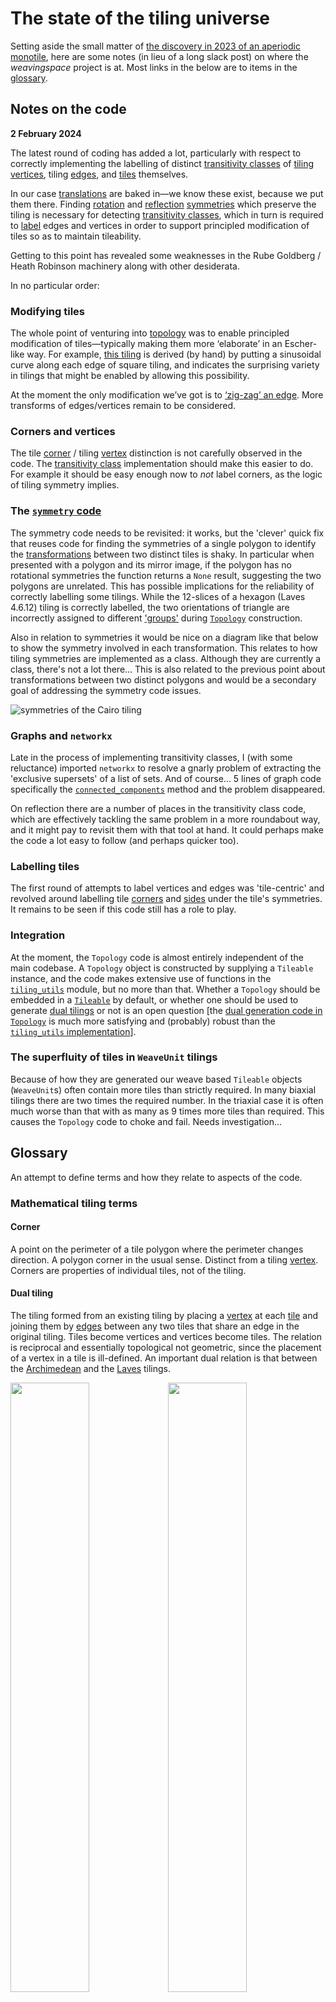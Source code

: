 # The state of the tiling universe
Setting aside the small matter of [the discovery in 2023 of an aperiodic monotile](https://arxiv.org/abs/2305.17743), here are some notes (in lieu of a long slack post) on where the *weavingspace* project is at. Most links in the below are to items in the [glossary](#glossary).

## Notes on the code
**2 February 2024**

The latest round of coding has added a lot, particularly with respect to correctly implementing the labelling of distinct [transitivity classes](#transitivity-class) of [tiling](#tiling) [vertices](#vertex), tiling [edges](#edge), and [tiles](#tiling) themselves. 

In our case [translations](#translation) are baked in&mdash;we know these exist, because we put them there. Finding [rotation](#rotation) and [reflection](#reflection) [symmetries](#symmetry) which preserve the tiling is necessary for detecting [transitivity classes](#transitivity-class), which in turn is required to [label](#labelling) edges and vertices in order to support principled modification of tiles so as to maintain tileability.

Getting to this point has revealed some weaknesses in the Rube Goldberg / Heath Robinson machinery along with other desiderata.

In no particular order:

### Modifying tiles
The whole point of venturing into [topology](#topology) was to enable principled modification of tiles&mdash;typically making them more ‘elaborate’ in an Escher-like way. For example, [this tiling](example-tiles-wobbly-escherian.ipynb) is derived (by hand) by putting a sinusoidal curve along each edge of square tiling, and indicates the surprising variety in tilings that might be enabled by allowing this possibility.

At the moment the only modification we’ve got is to [‘zig-zag’ an edge](https://dosull.github.io/weaving-space/doc/weavingspace/topology.html#Topology.transform_edges). More transforms of edges/vertices remain to be considered.

### Corners and vertices
The tile [corner](#corner) / tiling [vertex](#vertex) distinction is not carefully observed in the code. The [transitivity class](#transitivity-class) implementation should make this easier to do. For example it should be easy enough now to *not* label corners, as the logic of tiling symmetry implies.

### The [`symmetry` code](doc/weavingspace/symmetry.html)
The symmetry code needs to be revisited: it works, but the 'clever' quick fix that reuses code for finding the symmetries of a single polygon to identify the [transformations](#transformation) between two distinct tiles is shaky. In particular when presented with a polygon and its mirror image, if the polygon has no rotational symmetries the function returns a `None` result, suggesting the two polygons are unrelated. This has possible implications for the reliability of correctly labelling some tilings. While the 12-slices of a hexagon (Laves 4.6.12) tiling is correctly labelled, the two orientations of triangle are incorrectly assigned to different ['groups'](#shape-group) during [`Topology`](doc/weavingspace/topology.html) construction.

Also in relation to symmetries it would be nice on a diagram like that below to show the symmetry involved in each transformation. This relates to how tiling symmetries are implemented as a class. Although they are currently a class, there's not a lot there... This is also related to the previous point about transformations between two distinct polygons and would be a secondary goal of addressing the symmetry code issues.

![symmetries of the Cairo tiling](images/cairo-symmetries.png)

### Graphs and `networkx`
Late in the process of implementing transitivity classes, I (with some reluctance) imported `networkx` to resolve a gnarly problem of extracting the 'exclusive supersets' of a list of sets. And of course... 5 lines of graph code specifically the [`connected_components`](https://networkx.org/documentation/stable/reference/algorithms/generated/networkx.algorithms.components.connected_components.html#networkx.algorithms.components.connected_components) method and the problem disappeared.

On reflection there are a number of places in the transitivity class code, which are effectively tackling the same problem in a more roundabout way, and it might pay to revisit them with that tool at hand. It could perhaps make the code a lot easy to follow (and perhaps quicker too).

### Labelling tiles
The first round of attempts to label vertices and edges was 'tile-centric' and revolved around labelling tile [corners](#corner) and [sides](#side) under the tile's symmetries. It remains to be seen if this code still has a role to play.

### Integration
At the moment, the `Topology` code is almost entirely independent of the main codebase. A `Topology` object is constructed by supplying a `Tileable` instance, and the code makes extensive use of functions in the [`tiling_utils`](doc/weavingspace/tiling_utils.html) module, but no more than that. Whether a `Topology` should be embedded in a [`Tileable`](#tileable) by default, or whether one should be used to generate [dual tilings](#dual-tiling) or not is an open question \[the [dual generation code in `Topology`](https://dosull.github.io/weaving-space/doc/weavingspace/topology.html#Topology.generate_dual) is much more satisfying and (probably) robust than the [`tiling_utils` implementation](https://dosull.github.io/weaving-space/doc/weavingspace/tiling_utils.html#get_dual_tile_unit)\].

### The superfluity of tiles in `WeaveUnit` tilings
Because of how they are generated our weave based `Tileable` objects (`WeaveUnit`s) often contain more tiles than strictly required. In many biaxial tilings there are two times the required number. In the triaxial case it is often much worse than that with as many as 9 times more tiles than required. This causes the `Topology` code to choke and fail. Needs investigation...

## Glossary
An attempt to define terms and how they relate to aspects of the code.

### Mathematical tiling terms
#### Corner
A point on the perimeter of a tile polygon where the perimeter changes direction. A polygon corner in the usual sense. Distinct from a tiling [vertex](#vertex). Corners are properties of individual tiles, not of the tiling.
#### Dual tiling
The tiling formed from an existing tiling by placing a [vertex](#vertex) at each [tile](#tile) and joining them by [edges](#edge) between any two tiles that share an edge in the original tiling. Tiles become vertices and vertices become tiles. The relation is reciprocal and essentially topological not geometric, since the placement of a vertex in a tile is ill-defined. An important dual relation is that between the [Archimedean](https://en.wikipedia.org/wiki/Euclidean_tilings_by_convex_regular_polygons#Archimedean,_uniform_or_semiregular_tilings) and the [Laves](https://en.wikipedia.org/wiki/List_of_Euclidean_uniform_tilings#Laves_tilings) tilings.

<img src="images/archimedean-tilings.png" style="width:50%;"><img src="images/laves-tilings.png" style="width:50%;">

#### Edge
The line along which two [tiles](#tile) in a tiling meet. An edge has a [vertex](#vertex) at each end and any number of [corners](#corner) along its length. Edges are a property of a tiling, not of individual tiles.
#### Element
Collective term for [tiles](#tile), [edges](#edge) and [vertices](#vertex).
#### Fundamental unit
A subset of a tiling which under two non-parallel [translations](#translation) can tile the plane. It is important to realise that the fundamental unit of a tiling is not uniquely defined. In a tiling with two orthogonal translation vectors, for example, any square region defined by those two vectors is a fundamental unit. In our implementation approximately equivalent to a [`Tileable`](#tileable).
#### Periodic tiling
A tiling with two non-parallel [translations](#translation) among its [symmetries](#symmetry).
#### Prototile
Any one of the tiles that constitute a tiling. A set of prototiles is said to 'admit' a tiling. In our implementation the term is applied to the geometric union of the polygons in a [`Tileable`](#tileable), which is closer to the [fundamental unit](#fundamental-unit). Refactoring to make things map better onto the literature is an option...
#### Reflection
The image of a geometric object under a reflection [transformation](#transformation) is its mirror image. A possible [symmetry](#symmetry) of a tile or tiling. Defined by a line of symmetry in which the reflection occurs. 
#### Rotation
A [transformation](#transformation) of the plane around a fixed point (the centre of rotation) by a given angle. One of the possible [symmetries](#symmetry) of a tile or tiling.
#### Side
A side of a polygon as commonly understood, connecting two of its [corners](#corner). Distinct from a tiling [edge](#edge). There is always a change in direction at a corner, but there may be many corners along a tiling edge. Tile [corners](#corner) and tiling [vertices](#vertex) are often coincident but a vertex is not always a corner (there might be no change in direction) and corner is not always a vertex (if it is along an edge, when it will be incident on only two tiles).
#### Symmetry
OMG. All of mathematics. But seriously... albeit briefly, in our context a symmetry is any [transformation](#transformation) of a tiling that maps its [elements](#element) back on to other elements. Tiles also have symmetries but the symmetries of a tiling and of its constituent tiles are not the same. For example in the example above of the Cairo tiling the tiles have only a single reflection symmetry (also symmetry of the tiling), but the tiling also has 90&deg; rotational symmetries.
#### Tile
A polygon that when arranged in a [tiling](#tiling) exhausts the plane. A polygon is formed by straight [sides](#side) connecting [corners](#corner).
#### Tiling
A covering of the plane with tiles. According to Grünbaum and Shephard 1987, page 16:
> "... a countable family of closed sets $\mathcal{T}=\{T_1,T_2,\ldots\}$ which covers the plane without gaps or overlaps. More explicitly, the union of the sets $T_1,T_2,\ldots$ (which are known as the *tiles* of $\mathcal{T}$) is to be the whole plane, and the interiors of the sets $T_i$ are to be pairwise disjoint"

So... a close cousin to a GIS coverage then...
#### Transformation
A one-to-one mapping of every point in the plane to another point in the plane. 
#### Transitivity class
A group of [elements](#element) ([tiles](#tile), [vertices](#vertex), or [edges](#edge)) that map onto one another under the [symmetries](#symmetry) of the [tiling](#tiling). This concept is a subtle one. The tiling below has _two_ transitivity classes of tile, since there is no transformation that maps central tiles on to outer tiles while also mapping all tiles onto a tile. Those central tiles only ever map onto other central tiles, hence they are in a different transitivity class than the outer tiles, which form a second transitivity class. A tiling with one transitivity class is termed _isohedral_, and 2-hedral, _n_-hedral etc. are terms that are also used. Similar notions apply to vertices and edges, where the terms are respectively _isogonality_ and _isotoxality_. The isohedral tilings of the plane have been thoroughly explored (for example it is proven that there are 81 types...).

![the 'cheese sandwich' 2-hedral tiling](images/basket-tiles.png)

#### Translation
A [transformation](#transformation) in which every point in the plane is displaced by a defined vector, i.e. $(x,y)\rarr(x+\delta x,y+\delta y)$. In our case all tilings are [periodic](#periodic-tiling), meaning that they have two non-parallel transformation [symmetries](#symmetry). 
#### Vertex
Points in a tiling at which three or more [tiles](#tile) meet, which are therefore the end points of tiling [edges](#edge). Often but not always coincident with the [corners](#corner) of tiles. In particular tiling vertices may result from the tiling. For example in the 'cheese sandwich' tiling above, the tiling induces two vertices along the long sides of each rectangle.

### More implementation related
#### Labelling
A general term for the process of assigning tiles, vertices and edges to transitivity classes, which allows them to be labelled. Currently tiles don't get labelled, but since they are in transitivity classes it wouldn't be hard to do this.
#### `prototile`
A simple polygon associated with a `Tileable` object derived from either a rectangle or a hexagon.
#### Regularised prototile
This really only matters for weave based tilings where generation of the `Tileable` object produces 'fragments' that are parts of the tiles that lie outside the simple prototile rectangle of hexagon shape. Some nasty code attempts to assemble such fragment back into a more manageable set and the result jigaw puzzle shaped piece is the regularised prototile. Here's an example (the red outline below):

![](images/regularised-prototile.png)

#### 'Shape group'
An early implementation of [labelling](#labelling) relied on labelling the corners and sides of tile polygons. Identifying the different shapes in a tiling was a key step in this process. There is still a `tile_groups` attribute of the `Topology` class as a result. More work on the [symmetry code](#the-symmetry-code) will probably make these assignments more reliable.
#### Tileable
The central object class in the code base. A `Tileable` instance has the following attributes that more or less loosely link to the [mathematical concepts](#mathematical-tiling-terms) above:
+ `tiles` a [geopandas.GeoDataFrame](https://geopandas.org/en/stable/docs/reference/api/geopandas.GeoDataFrame.html) of [shapely.geometry.Polygon](https://shapely.readthedocs.io/en/stable/reference/shapely.Polygon.html) objects, with associated `tile_id` (by default a single character string) identifying tiles that can be associated with different data attributes.
+ `prototile` also a `GeoDataFrame`, containing a single polygon shape which will be a rectangle or hexagon or simple modification (by stretching or skewing) of those, which indicates how the tiling can be constructed. Vectors joining opposite faces of the prototile form the `vectors` of the `Tileable` and model the translation symmetries of the tiling.
+ `regularised prototile` also a `GeoDataFrame` containing a single polygon. It is possible for the `prototile` to cut across tile polygons in the `Tileable`; the regularised prototile is a different tileable polygon containing only complete tiles.
+ `vectors` a set of tuples of x and y displacements by which the polygons in the `Tileable`'s `tiles` attribute are 'copied and pasted' across a map area. These are not a minimal set of translation vectors. For example, hexagonally based tilings have 6 vectors (3 each in two different directions) where a strict mathematical representation would require only 2 (the third is the difference between the other two).
#### Tile unit
A specialisation of the `Tileable` class that represents 'traditional' geometric tilings, constructed by geometry as implemented in the [`tiling_geometries` module](https://dosull.github.io/weaving-space/doc/weavingspace/tiling_geometries.html).
#### Topology
A class that attempts to represent the [elements](#element) in a tiling (i.e. tiles, vertices and edges) and the relations among them, in particular enabling [labelling](#labelling) by detecting the [transitivity classes](#transitivity-class) of the tiling.
#### Translation vector
An $(x, y)$ tuple displacement by which repetitions of the `Tileable.tiles` polygons are combined to yield  a tiling.
#### Weave unit
A specialisation of the `Tileable` class that represents tilings that can be produced by weaving. A particular feature of note is the `aspect` attribute which defines the width of 'strands' in the weave relative to their spacing, and may mean that the resulting tiling has 'holes' (and are hence not tilings [as defined by Grünbaum \& Shephard](#tiling)). Note that there is theory of _isonemal_ tilings which are precisely tilings that can be generated by weaving albeit without gaps (which in our implementation equates to `aspect = 1`).
